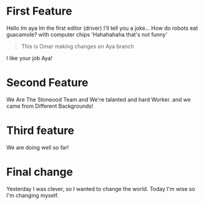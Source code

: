 # First Feature
Hello Im aya Im the first editor (driver)
I'll tell you a joke...
How do robots eat guacamole?
with computer chips 'Hahahahaha that's not funny'
>This is Omar making changes on Aya branch

I like your job Aya!

# Second Feature

We Are The Stoneood Team and We're talanted and hard Worker.
and we came from Different Backgrounds!


# Third feature 

We are doing well so far!

# Final change
Yesterday I was clever, so I wanted to change the world. Today I'm wise so I'm changing myself.

